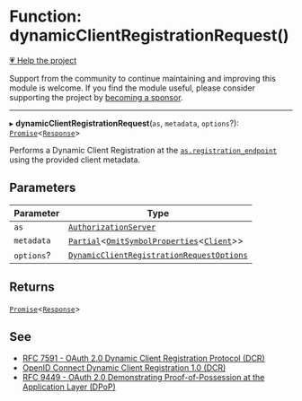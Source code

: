 # Function: dynamicClientRegistrationRequest()

[💗 Help the project](https://github.com/sponsors/panva)

Support from the community to continue maintaining and improving this module is welcome. If you find the module useful, please consider supporting the project by [becoming a sponsor](https://github.com/sponsors/panva).

***

▸ **dynamicClientRegistrationRequest**(`as`, `metadata`, `options`?): [`Promise`](https://developer.mozilla.org/docs/Web/JavaScript/Reference/Global_Objects/Promise)\<[`Response`](https://developer.mozilla.org/docs/Web/API/Response)\>

Performs a Dynamic Client Registration at the
[`as.registration_endpoint`](../interfaces/AuthorizationServer.md#registration_endpoint) using the provided
client metadata.

## Parameters

| Parameter | Type |
| ------ | ------ |
| `as` | [`AuthorizationServer`](../interfaces/AuthorizationServer.md) |
| `metadata` | [`Partial`](https://www.typescriptlang.org/docs/handbook/utility-types.html#partialtype)\<[`OmitSymbolProperties`](../type-aliases/OmitSymbolProperties.md)\<[`Client`](../interfaces/Client.md)\>\> |
| `options`? | [`DynamicClientRegistrationRequestOptions`](../interfaces/DynamicClientRegistrationRequestOptions.md) |

## Returns

[`Promise`](https://developer.mozilla.org/docs/Web/JavaScript/Reference/Global_Objects/Promise)\<[`Response`](https://developer.mozilla.org/docs/Web/API/Response)\>

## See

 - [RFC 7591 - OAuth 2.0 Dynamic Client Registration Protocol (DCR)](https://www.rfc-editor.org/rfc/rfc7591.html#section-3.1)
 - [OpenID Connect Dynamic Client Registration 1.0 (DCR)](https://openid.net/specs/openid-connect-registration-1_0-errata2.html#RegistrationRequest)
 - [RFC 9449 - OAuth 2.0 Demonstrating Proof-of-Possession at the Application Layer (DPoP)](https://www.rfc-editor.org/rfc/rfc9449.html#name-protected-resource-access)
